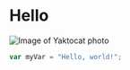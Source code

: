 # Hello
![Image of Yaktocat](https://octodex.github.com/images/yaktocat.png)
photo 

``` javascript
var myVar = "Hello, world!";
```

